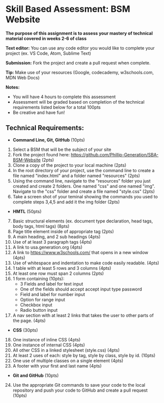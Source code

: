 # Skill Based Assessment: BSM Website

**The purpose of this assignment is to assess your mastery of technical material covered in weeks 2-6 of class**

**Text editor:** You can use any code editor you would like to complete your project (ex. VS Code, Atom, Sublime Text)

 **Submission:** Fork the project and create a pull request when complete. 

**Tip:** Make use of your resources (Google, codecademy, w3schools.com, MDN Web Docs)

**Notes:**
* You will have 4 hours to complete this assessment
* Assessment will be graded based on completion of the technical requirements listed below for a total 100pts
* Be creative and have fun!

## **Technical Requirements:**

*  **Command Line, Git, GitHub** (10pts)

1. Select a BSM that will be the subject of your site
2. Fork the project found here: https://github.com/Phillip-Generation/SBA-BSM-Website (2pts)
3. Clone a copy of the project to your local machine (2pts)
4. In the root directory of your project, use the command line to create a file named "index.html" and a folder named "resources" (2pts)
5. Using the command line, navigate to the "resources" folder you just created and create 2 folders. One named "css" and one named "img". Navigate to the "css" folder and create a file named "style.css" (2pts)
6. Take a screen shot of your teminal showing the commands you used to complete steps 3,4,5 and add it the img folder (2pts)

* **HMTL** (50pts)

7. Basic structural elements (ex. document type declaration, head tags, body tags, html tags) (8pts)
8. Page title element inside of appropriate tag (2pts)
9. A main heading, and 2 sub headings (4pts)
10. Use of at least 3 paragraph tags (4pts)
11. A link to usa.generation.org (4pts)
12. A link to https://www.w3schools.com/ that opens in a new window (4pts)
13. Use of whitespace and indentation to make code easily readable. (4pts)
14. 1 table with at least 5 rows and 3 columns (4pts)
15. At least one row must span 2 columns (2pts)
16. 1 form containing (10pts):
    * 3 Fields and label for text input
    * One of the fields should accept accept input type password
    * Field and label for number input 
    * Option for range input
    * Checkbox input 
    * Radio button input
17. A nav section with at least 2 links that takes the user to other parts of the page. (4pts)

* **CSS** (30pts)

18. One instance of inline CSS (4pts)
19. One instance of internal CSS (4pts)
20. All other CSS in a linked stylesheet (style.css) (4pts)
21. At least 2 uses of each: style by tag, style by class, style by id. (10pts)
22. One use of multiple classes on a single element (4pts)
23. A footer with your first and last name (4pts)

* **Git and GitHub** (10pts)

24. Use the appropriate Git commands to save your code to the local repository and push your code to GitHub and create a pull request (10pts)


